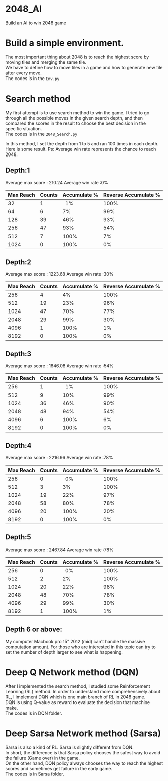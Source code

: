 # 2048_AI
Build an AI to win 2048 game

# Build a simple environment.
The most important thing about 2048 is to reach the highest score by moving tiles and merging the same tile.	  
We have to define how to move tiles in a game and how to generate new tile after every move.		    
The codes is in the `Env.py`

# Search method 
My first attempt is to use search method to win the game.  I tried to go through all the possible moves in the given search depth, and then compared the scores in the result to choose the best decision in the specific situation.    
The codes is in the `2048_Search.py`

In this method, I set the depth from 1 to 5 and ran 100 times in each depth.  
Here is some result.
Ps: Average win rate represents the chance to reach 2048.

## Depth:1
Average max score : 210.24
Average win rate :0%

| Max Reach | Counts | Accumulate %  | Reverse Accumulate % |
|-------|---------|----------|----------|
| 32   |  1  |   1% |  100% |
| 64   |  6 |  7% |  99%|
| 128  |  39 |  46% |  93%|
| 256  |  47 |  93% |  54%|
| 512  |  7 | 100% |  7%|
| 1024  |  0  | 100% |  0%|


## Depth:2
Average max score : 1223.68
Average win rate :30%

| Max Reach | Counts | Accumulate %  | Reverse Accumulate % |
|-------|---------|----------|----------|
| 256   |  4  |   4% |  100% |
| 512   |  19 |  23% |  96%|
| 1024  |  47 |  70% |  77%|
| 2048  |  29 |  99% |  30%|
| 4096  |  1  | 100% |  1%|
| 8192  |  0  | 100% |  0%|

## Depth:3
Average max score : 1646.08
Average win rate :54%

| Max Reach | Counts | Accumulate %  |  Reverse Accumulate % |
|-------|---------|----------|----------|
| 256   |  1  |   1% | 100%|
| 512   |  9 |  10% |  99%|
| 1024  |  36 |  46% | 90%|
| 2048  |  48 |  94% | 54%|
| 4096  |  6  | 100% | 6%|
| 8192  |  0  | 100% | 0%|

## Depth:4
Average max score : 2216.96
Average win rate :78%

| Max Reach | Counts | Accumulate %  |  Reverse Accumulate % |
|-------|---------|----------|----------|
| 256   |  0  |   0% | 100%|
| 512   |  3|  3% |   100%|
| 1024  |  19 |  22% | 97%|
| 2048  |  58 |  80% | 78%|
| 4096  |  20  | 100% | 20%|
| 8192  |  0  | 100% |  0%|

## Depth:5
Average max score : 2467.84
Average win rate :78%

| Max Reach | Counts | Accumulate %  |  Reverse Accumulate % |
|-------|---------|----------|----------|
| 256   |  0  |   0% | 100%|
| 512   |  2 |  2% |  100%|
| 1024  |  20 |  22% | 98%|
| 2048  |  48 |  70% | 78%|
| 4096  |  29  | 99% | 30%|
| 8192  |  1  | 100% | 1%|

## Depth 6 or above:
My computer Macbook pro 15" 2012 (mid) can't handle the massive computation amount. 
For those who are interested in this topic can try to set the number of depth larger to see what is happening.


# Deep Q Network method (DQN)
After I implemented the search method, I studied some Reinforcement Learning (RL) method. In order to understand more comprehensively about RL, I implement DQN which is one main branch of RL in 2048 game.	    
DQN is using Q-value as reward to evaluate the decision that machine make.	    
The codes is in DQN folder.

# Deep Sarsa Network method (Sarsa)
Sarsa is also a kind of RL.  Sarsa is slightly different from DQN.    
In short, the difference is that Sarsa policy chooses the safest way to avoid the failure (Game over) in the game.     
On the other hand, DQN policy always chooses the way to reach the highest scores and sometimes get failure in the early game.	    
The codes is in Sarsa folder.   
